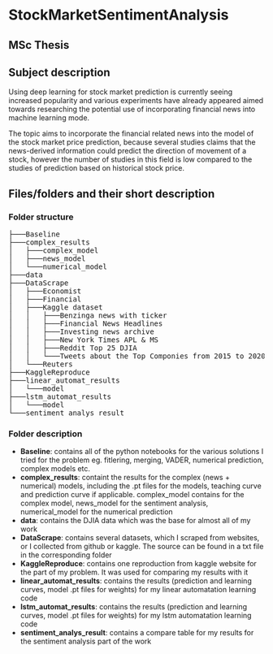 # StockMarketSentimentAnalysis
## MSc Thesis
## Subject description
Using deep learning for stock market prediction is currently seeing increased popularity and various experiments have already appeared aimed towards researching the potential use of incorporating financial news into machine learning mode.

The topic aims to incorporate the financial related news into the model of the stock market price prediction, because several studies claims that the news-derived information could predict the direction of movement of a stock, however the number of studies in this field is low compared to the studies of prediction based on historical stock price.
## Files/folders and their short description
### Folder structure
<pre>
├───Baseline
├───complex_results
│   ├───complex_model
│   ├───news_model
│   └───numerical_model
├───data
├───DataScrape
│   ├───Economist
│   ├───Financial
│   ├───Kaggle dataset
│   │   ├───Benzinga news with ticker
│   │   ├───Financial News Headlines
│   │   ├───Investing news archive
│   │   ├───New York Times APL & MS
│   │   ├───Reddit Top 25 DJIA
│   │   └───Tweets about the Top Componies from 2015 to 2020
│   └───Reuters
├───KaggleReproduce
├───linear_automat_results
│   └───model
├───lstm_automat_results
│   └───model
└───sentiment_analys_result
</pre>
### Folder description
- **Baseline**: contains all of the python notebooks for the various solutions I tried for the problem eg. fitlering, merging, VADER, numerical prediction, complex models etc.
- **complex_results**: containt the results for the complex (news + numerical) models, including the .pt files for the models, teaching curve and prediction curve if applicable. complex_model contains for the complex model, news_model for the sentiment analysis, numerical_model for the numerical prediction
- **data**: contains the DJIA data which was the base for almost all of my work
- **DataScrape**: contains several datasets, which I scraped from websites, or I collected from github or kaggle. The source can be found in a txt file in the corresponding folder
- **KaggleReproduce**: contains one reproduction from kaggle website for the part of my problem. It was used for comparing my results with it
- **linear_automat_results**: contains the results (prediction and learning curves, model .pt files for weights) for my linear automatation learning code
- **lstm_automat_results**: contains the results (prediction and learning curves, model .pt files for weights) for my lstm automatation learning code
- **sentiment_analys_result**: contains a compare table for my results for the sentiment analysis part of the work
